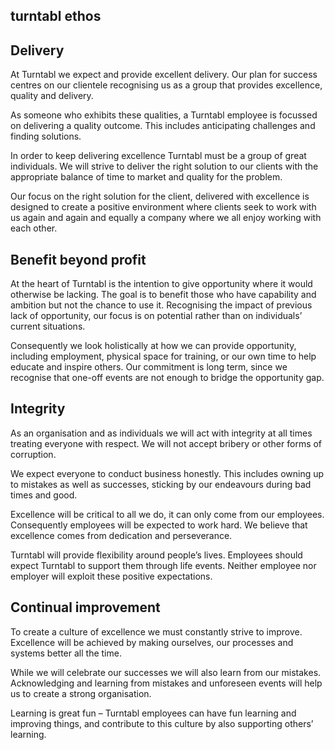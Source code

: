 ## turntabl ethos

## Delivery
At Turntabl we expect and provide excellent delivery. Our plan for success centres on our clientele recognising us as a group that provides excellence, quality and delivery.

As someone who exhibits these qualities, a Turntabl employee is focussed on delivering a quality outcome. This includes anticipating challenges and finding solutions.

In order to keep delivering excellence Turntabl must be a group of great individuals. We will strive to deliver the right solution to our clients with the appropriate balance of time to market and quality for the problem.

Our focus on the right solution for the client, delivered with excellence is designed to create a positive environment where clients seek to work with us again and again and equally a company where we all enjoy working with each other.

## Benefit beyond profit
At the heart of Turntabl is the intention to give opportunity where it would otherwise be lacking. The goal is to benefit those who have capability and ambition but not the chance to use it.
Recognising the impact of previous lack of opportunity, our focus is on potential rather than on individuals’ current situations. 

Consequently we look holistically at how we can provide opportunity, including employment, physical space for training, or our own time to help educate and inspire others. 
Our commitment is long term, since we recognise that one-off events are not enough to bridge the opportunity gap.

## Integrity
As an organisation and as individuals we will act with integrity at all times treating everyone with respect. We will not accept bribery or other forms of corruption.

We expect everyone to conduct business honestly. This includes owning up to mistakes as well as successes, sticking by our endeavours during bad times and good.

Excellence will be critical to all we do, it can only come from our employees. Consequently employees will be expected to work hard. We believe that excellence comes from dedication and perseverance. 

Turntabl will provide flexibility around people’s lives. Employees should expect Turntabl to support them through life events. Neither employee nor employer will exploit these positive expectations.
 
## Continual improvement
To create a culture of excellence we must constantly strive to improve. Excellence will be achieved by making ourselves, our processes and systems better all the time.

While we will celebrate our successes we will also learn from our mistakes. Acknowledging and learning from mistakes and unforeseen events will help us to create a strong organisation. 

Learning is great fun – Turntabl employees can have fun learning and improving things, and contribute to this culture by also supporting others’ learning. 


